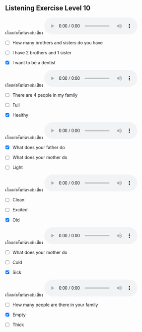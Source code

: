 ## Listening Exercise Level 10

เลือกคำศัพท์ตรงกับเสียง  ![](/media/audio/I&#x20;want&#x20;to&#x20;be&#x20;a&#x20;dentist.mp3) 
 - [ ] How many brothers and sisters do you have
 - [ ] I have 2 brothers and 1 sister
 - [x] I want to be a dentist


เลือกคำศัพท์ตรงกับเสียง  ![](/media/audio/healthy.mp3) 
 - [ ] There are 4 people in my family
 - [ ] Full
 - [x] Healthy


เลือกคำศัพท์ตรงกับเสียง  ![](/media/audio/What&#x20;does&#x20;your&#x20;father&#x20;do.mp3) 
 - [x] What does your father do
 - [ ] What does your mother do
 - [ ] Light


เลือกคำศัพท์ตรงกับเสียง  ![](/media/audio/old.mp3) 
 - [ ] Clean
 - [ ] Excited
 - [x] Old


เลือกคำศัพท์ตรงกับเสียง  ![](/media/audio/sick.mp3) 
 - [ ] What does your mother do
 - [ ] Cold
 - [x] Sick


เลือกคำศัพท์ตรงกับเสียง  ![](/media/audio/empty.mp3) 
 - [ ] How many people are there in your family
 - [x] Empty
 - [ ] Thick

